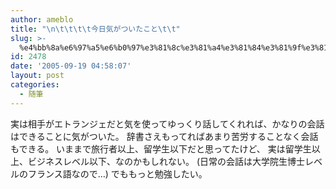 ```yaml
---
author: ameblo
title: "\n\t\t\t\t今日気がついたこと\t\t"
slug: >-
  %e4%bb%8a%e6%97%a5%e6%b0%97%e3%81%8c%e3%81%a4%e3%81%84%e3%81%9f%e3%81%93%e3%81%a8
id: 2478
date: '2005-09-19 04:58:07'
layout: post
categories:
  - 随筆
---
```


実は相手がエトランジェだと気を使ってゆっくり話してくれれば、かなりの会話はできることに気がついた。 辞書さえもってればあまり苦労することなく会話もできる。 いままで旅行者以上、留学生以下だと思ってたけど、 実は留学生以上、ビジネスレベル以下、なのかもしれない。 (日常の会話は大学院生博士レベルのフランス語なので…) でももっと勉強したい。
